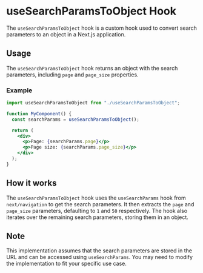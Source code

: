 # useSearchParamsToObject Hook

The `useSearchParamsToObject` hook is a custom hook used to convert search parameters to an object in a Next.js application.

## Usage

The `useSearchParamsToObject` hook returns an object with the search parameters, including `page` and `page_size` properties.

### Example

```jsx
import useSearchParamsToObject from "./useSearchParamsToObject";

function MyComponent() {
  const searchParams = useSearchParamsToObject();

  return (
    <div>
      <p>Page: {searchParams.page}</p>
      <p>Page size: {searchParams.page_size}</p>
    </div>
  );
}
```

## How it works

The `useSearchParamsToObject` hook uses the `useSearchParams` hook from `next/navigation` to get the search parameters. It then extracts the `page` and `page_size` parameters, defaulting to `1` and `50` respectively. The hook also iterates over the remaining search parameters, storing them in an object.

## Note

This implementation assumes that the search parameters are stored in the URL and can be accessed using `useSearchParams`. You may need to modify the implementation to fit your specific use case.
